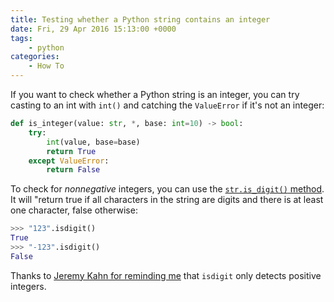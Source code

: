 ```yaml
---
title: Testing whether a Python string contains an integer
date: Fri, 29 Apr 2016 15:13:00 +0000
tags:
    - python
categories: 
    - How To
---
```

If you want to check whether a Python string is an integer, you can try
casting to an int with `int()` and catching the `ValueError` if it's not an
integer:

    
    
```python
def is_integer(value: str, *, base: int=10) -> bool:
    try:
        int(value, base=base)
        return True
    except ValueError:
        return False
```

To check for _nonnegative_ integers, you can use the [`str.is_digit()`
method](https://docs.python.org/3.8/library/stdtypes.html#str.isdigit). It
will "return true if all characters in the string are digits and there is at
least one character, false otherwise:


```python
>>> "123".isdigit()
True
>>> "-123".isdigit()
False
```

Thanks to [Jeremy Kahn for reminding
me](https://twitter.com/trochee/status/726162607460114433) that `isdigit` only
detects positive integers.
